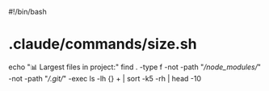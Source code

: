 #!/bin/bash

# .claude/commands/size.sh

echo "📊 Largest files in project:"
find . -type f -not -path "_/node_modules/_" -not -path "_/.git/_" -exec ls -lh {} + | sort -k5 -rh | head -10
